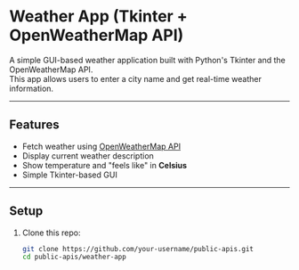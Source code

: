 # Weather App (Tkinter + OpenWeatherMap API)

A simple GUI-based weather application built with Python's Tkinter and the OpenWeatherMap API.  
This app allows users to enter a city name and get real-time weather information.

---

## Features
- Fetch weather using [OpenWeatherMap API](https://openweathermap.org/api)
- Display current weather description
- Show temperature and "feels like" in **Celsius**
- Simple Tkinter-based GUI

---

## Setup

1. Clone this repo:
   ```bash
   git clone https://github.com/your-username/public-apis.git
   cd public-apis/weather-app
